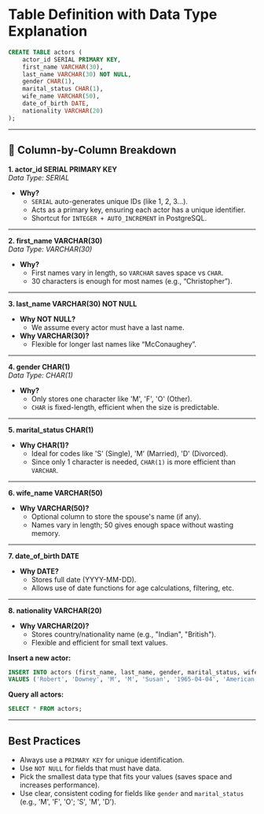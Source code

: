 # Table Definition with Data Type Explanation

```sql
CREATE TABLE actors (
    actor_id SERIAL PRIMARY KEY,
    first_name VARCHAR(30),
    last_name VARCHAR(30) NOT NULL,
    gender CHAR(1),
    marital_status CHAR(1),
    wife_name VARCHAR(50),
    date_of_birth DATE,
    nationality VARCHAR(20)
);
```

---

## 📘 Column-by-Column Breakdown

**1. actor_id SERIAL PRIMARY KEY**  
*Data Type: SERIAL*  
- **Why?**  
  - `SERIAL` auto-generates unique IDs (like 1, 2, 3…).
  - Acts as a primary key, ensuring each actor has a unique identifier.
  - Shortcut for `INTEGER + AUTO_INCREMENT` in PostgreSQL.

---

**2. first_name VARCHAR(30)**  
*Data Type: VARCHAR(30)*  
- **Why?**  
  - First names vary in length, so `VARCHAR` saves space vs `CHAR`.
  - 30 characters is enough for most names (e.g., “Christopher”).

---

**3. last_name VARCHAR(30) NOT NULL**  
- **Why NOT NULL?**  
  - We assume every actor must have a last name.
- **Why VARCHAR(30)?**  
  - Flexible for longer last names like “McConaughey”.

---

**4. gender CHAR(1)**  
*Data Type: CHAR(1)*  
- **Why?**  
  - Only stores one character like 'M', 'F', 'O' (Other).
  - `CHAR` is fixed-length, efficient when the size is predictable.

---

**5. marital_status CHAR(1)**  
- **Why CHAR(1)?**  
  - Ideal for codes like 'S' (Single), 'M' (Married), 'D' (Divorced).
  - Since only 1 character is needed, `CHAR(1)` is more efficient than `VARCHAR`.

---

**6. wife_name VARCHAR(50)**  
- **Why VARCHAR(50)?**  
  - Optional column to store the spouse's name (if any).
  - Names vary in length; 50 gives enough space without wasting memory.

---

**7. date_of_birth DATE**  
- **Why DATE?**  
  - Stores full date (YYYY-MM-DD).
  - Allows use of date functions for age calculations, filtering, etc.

---

**8. nationality VARCHAR(20)**  
- **Why VARCHAR(20)?**  
  - Stores country/nationality name (e.g., "Indian", "British").
  - Flexible and efficient for small text values.


 
**Insert a new actor:**
```sql
INSERT INTO actors (first_name, last_name, gender, marital_status, wife_name, date_of_birth, nationality)
VALUES ('Robert', 'Downey', 'M', 'M', 'Susan', '1965-04-04', 'American');
```

**Query all actors:**
```sql
SELECT * FROM actors;
```

---

## Best Practices

- Always use a `PRIMARY KEY` for unique identification.
- Use `NOT NULL` for fields that must have data.
- Pick the smallest data type that fits your values (saves space and increases performance).
- Use clear, consistent coding for fields like `gender` and `marital_status` (e.g., 'M', 'F', 'O'; 'S', 'M', 'D').
